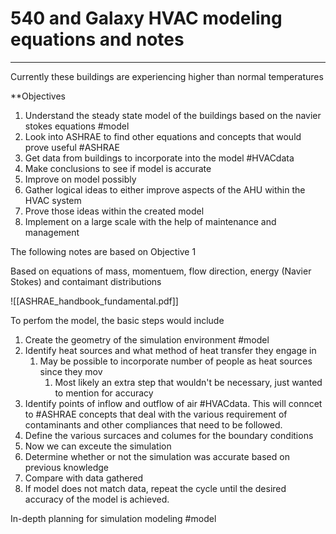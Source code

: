 # 540 and Galaxy HVAC modeling equations and notes
-------

Currently these buildings are experiencing higher than normal temperatures 

**Objectives

1. Understand the steady state model of the buildings based on the navier stokes equations #model 
2. Look into ASHRAE to find other equations and concepts that would prove useful #ASHRAE
3. Get data from buildings to incorporate into the model #HVACdata
4. Make conclusions to see if model is accurate 
5. Improve on model possibly 
6. Gather logical ideas to either improve aspects of the AHU within the HVAC system 
7. Prove those ideas within the created model
8. Implement on a large scale with the help of maintenance and management 



The following notes are based on Objective 1

Based on equations of mass, momentuem, flow direction, energy (Navier Stokes) and contaimant distributions 

![[ASHRAE_handbook_fundamental.pdf]]

To perfom the model, the basic steps would include 

1. Create the geometry of the simulation environment #model 
2. Identify heat sources and what method of heat transfer they engage in
	1. May be possible to incorporate number of people as heat sources since they mov
		1. Most likely an extra step that wouldn't be necessary, just wanted to mention for accuracy 
3. Identify points of inflow and outflow of air #HVACdata. This will conncet to #ASHRAE concepts that deal with the various requirement of contaminants and other compliances that need to be followed.
4.  Define the various surcaces and columes for the boundary conditions 
5.  Now we can exceute the simulation 
6.  Determine whether or not the simulation was accurate based on previous knowledge 
7.  Compare with data gathered 
8.  If model does not match data, repeat the cycle until the desired accuracy of the model is achieved.


In-depth planning for simulation modeling #model 


